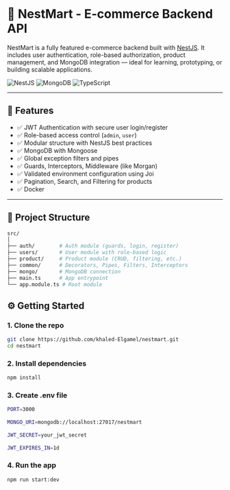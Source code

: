 # 🛒 NestMart - E-commerce Backend API

NestMart is a fully featured e-commerce backend built with [NestJS](https://nestjs.com/). It includes user authentication, role-based authorization, product management, and MongoDB integration — ideal for learning, prototyping, or building scalable applications.

![NestJS](https://img.shields.io/badge/NestJS-v10-red?style=flat-square&logo=nestjs)
![MongoDB](https://img.shields.io/badge/MongoDB-ORM-green?style=flat-square&logo=mongodb)
![TypeScript](https://img.shields.io/badge/TypeScript-Strict-blue?style=flat-square&logo=typescript)

---

## 🚀 Features

- ✅ JWT Authentication with secure user login/register
- ✅ Role-based access control (`admin`, `user`)
- ✅ Modular structure with NestJS best practices
- ✅ MongoDB with Mongoose
- ✅ Global exception filters and pipes
- ✅ Guards, Interceptors, Middleware (like Morgan)
- ✅ Validated environment configuration using Joi
- ✅ Pagination, Search, and Filtering for products
- ✅ Docker

---

## 📁 Project Structure
```bash
src/
│
├── auth/        # Auth module (guards, login, register)
├── users/       # User module with role-based logic
├── product/     # Product module (CRUD, filtering, etc.)
├── common/      # Decorators, Pipes, Filters, Interceptors
├── mongo/       # MongoDB connection
├── main.ts      # App entrypoint
└── app.module.ts # Root module
```

## ⚙️ Getting Started

### 1. Clone the repo

```bash
git clone https://github.com/khaled-Elgamel/nestmart.git
cd nestmart
```

### 2. Install dependencies

```bash
npm install
```

### 3. Create .env file

```bash
PORT=3000
   
MONGO_URI=mongodb://localhost:27017/nestmart
   
JWT_SECRET=your_jwt_secret
   
JWT_EXPIRES_IN=1d
```

### 4. Run the app
```bash
npm run start:dev
```
